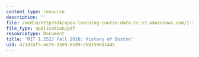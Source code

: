 ```yaml
---
content_type: resource
description: ''
file: /media/https%3A/open-learning-course-data-rc.s3.amazonaws.com/1-252j-urban-transportation-planning-fall-2016/471d2af3ae7633e90189cb81599d1445_MIT1_252JF16_Lec2.pdf
file_type: application/pdf
resourcetype: Document
title: 'MIT 1.252J Fall 2016: History of Boston'
uid: 471d2af3-ae76-33e9-0189-cb81599d1445
---
```

